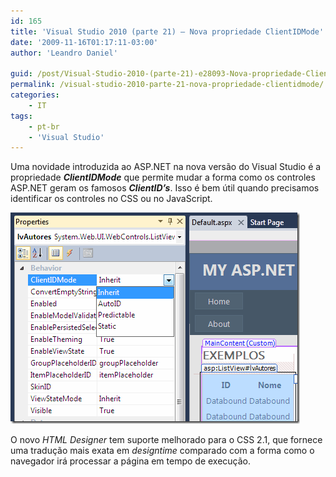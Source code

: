 ```yaml
---
id: 165
title: 'Visual Studio 2010 (parte 21) – Nova propriedade ClientIDMode'
date: '2009-11-16T01:17:11-03:00'
author: 'Leandro Daniel'

guid: /post/Visual-Studio-2010-(parte-21)-e28093-Nova-propriedade-ClientIDMode-no-ASPNET.aspx
permalink: /visual-studio-2010-parte-21-nova-propriedade-clientidmode/
categories:
    - IT
tags:
    - pt-br
    - 'Visual Studio'
---
```


Uma novidade introduzida ao ASP.NET na nova versão do Visual Studio é a propriedade ***ClientIDMode*** que permite mudar a forma como os controles ASP.NET geram os famosos ***ClientID’s***. Isso é bem útil quando precisamos identificar os controles no CSS ou no JavaScript.

![VS2010ClientIDMode](/assets/pics/WindowsLiveWriter/VisualStudio2010parte21Novaproprieda.NET/1C2022DF/VS2010ClientIDMode.gif "VS2010ClientIDMode")

O novo *HTML Designer* tem suporte melhorado para o CSS 2.1, que fornece uma tradução mais exata em *designtime* comparado com a forma como o navegador irá processar a página em tempo de execução.
